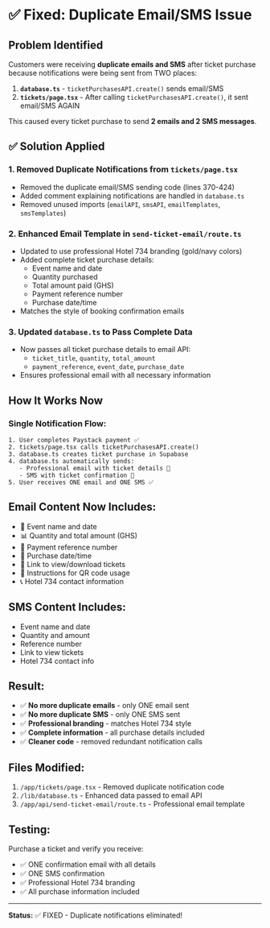# ✅ Fixed: Duplicate Email/SMS Issue

## Problem Identified
Customers were receiving **duplicate emails and SMS** after ticket purchase because notifications were being sent from TWO places:

1. **`database.ts`** - `ticketPurchasesAPI.create()` sends email/SMS
2. **`tickets/page.tsx`** - After calling `ticketPurchasesAPI.create()`, it sent email/SMS AGAIN

This caused every ticket purchase to send **2 emails and 2 SMS messages**.

## ✅ Solution Applied

### 1. Removed Duplicate Notifications from `tickets/page.tsx`
- Removed the duplicate email/SMS sending code (lines 370-424)
- Added comment explaining notifications are handled in `database.ts`
- Removed unused imports (`emailAPI`, `smsAPI`, `emailTemplates`, `smsTemplates`)

### 2. Enhanced Email Template in `send-ticket-email/route.ts`
- Updated to use professional Hotel 734 branding (gold/navy colors)
- Added complete ticket purchase details:
  - Event name and date
  - Quantity purchased
  - Total amount paid (GHS)
  - Payment reference number
  - Purchase date/time
- Matches the style of booking confirmation emails

### 3. Updated `database.ts` to Pass Complete Data
- Now passes all ticket purchase details to email API:
  - `ticket_title`, `quantity`, `total_amount`
  - `payment_reference`, `event_date`, `purchase_date`
- Ensures professional email with all necessary information

## How It Works Now

### Single Notification Flow:
```
1. User completes Paystack payment ✅
2. tickets/page.tsx calls ticketPurchasesAPI.create() 
3. database.ts creates ticket purchase in Supabase
4. database.ts automatically sends:
   - Professional email with ticket details 📧
   - SMS with ticket confirmation 📱
5. User receives ONE email and ONE SMS ✅
```

## Email Content Now Includes:
- 🎫 Event name and date
- 📊 Quantity and total amount (GHS)
- 🔢 Payment reference number
- 📅 Purchase date/time
- 🔗 Link to view/download tickets
- 📱 Instructions for QR code usage
- 📞 Hotel 734 contact information

## SMS Content Includes:
- Event name and date
- Quantity and amount
- Reference number
- Link to view tickets
- Hotel 734 contact info

## Result:
- ✅ **No more duplicate emails** - only ONE email sent
- ✅ **No more duplicate SMS** - only ONE SMS sent
- ✅ **Professional branding** - matches Hotel 734 style
- ✅ **Complete information** - all purchase details included
- ✅ **Cleaner code** - removed redundant notification calls

## Files Modified:
1. `/app/tickets/page.tsx` - Removed duplicate notification code
2. `/lib/database.ts` - Enhanced data passed to email API
3. `/app/api/send-ticket-email/route.ts` - Professional email template

## Testing:
Purchase a ticket and verify you receive:
- ✅ ONE confirmation email with all details
- ✅ ONE SMS confirmation
- ✅ Professional Hotel 734 branding
- ✅ All purchase information included

---

**Status:** ✅ FIXED - Duplicate notifications eliminated!
